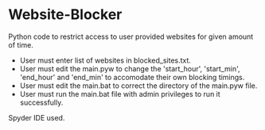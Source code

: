 # Website-Blocker
Python code to restrict access to user provided websites for given amount of time. 
- User must enter list of websites in blocked_sites.txt.
- User must edit the main.pyw to change the 'start_hour', 'start_min', 'end_hour' and 'end_min' to accomodate their own blocking timings.
- User must edit the main.bat to correct the directory of the main.pyw file.
- User must run the main.bat file with admin privileges to run it successfully.

Spyder IDE used.
